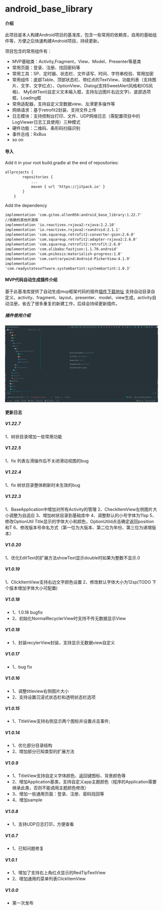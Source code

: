 # android_base_library

#### 介绍

此项目是本人构建Android项目的基准库，包含一些常用的依赖库，自用的基础组件等，方便之后快速构建Android项目，持续更新。

项目包含的常用组件有：

- MVP基础类：Activity,Fragment，View、Model、Presenter等基类
- 常用页面：登录、注册、找回密码等
- 常用工具：SP、定时器、状态栏、文件读写、时间、字符串校验、常用加密
- 常用组件：底部Table、顶部状态栏、带红点的TextView、功能列表（支持图片、文字、文字红点）、OptionView、Dialog(支持SweetAlert风格和IOS风格)、
  MyEditText(自定义文本输入框，支持左边图片右边文字)、底部选项框、Loading框
- 常用适配器，支持自定义空数据view、左滑更多操作等
- 网络请求：基于retrofit2封装、支持文件上传
- 日志模块：支持控制台打印、文件、UDP网络日志（需配置项目中的LogViewer日志工具使用）三种模式
- 硬件功能：二维码、条形码扫描识别
- 事件总线：RxBus
- so on

#### 导入

Add it in your root build.gradle at the end of repositories:

    allprojects {
    		repositories {
    			...
    			maven { url 'https://jitpack.io' }
    		}
    	}

Add the dependency

 	implementation 'com.gitee.allen056:android_base_library:1.22.7'
	//依赖的其他开源库
    implementation 'io.reactivex.rxjava2:rxjava:2.2.10'
    implementation 'io.reactivex.rxjava2:rxandroid:2.1.1'
    implementation 'com.squareup.retrofit2:converter-gson:2.6.0'
    implementation 'com.squareup.retrofit2:adapter-rxjava2:2.6.0'
    implementation 'com.squareup.retrofit2:retrofit:2.6.0'
    implementation 'com.alibaba:fastjson:1.1.70.android'
    implementation 'com.pnikosis:materialish-progress:1.0'
    implementation 'com.contrarywind:Android-PickerView:4.1.9'
    implementation 'com.readystatesoftware.systembartint:systembartint:1.0.3'

#### MVP代码自动生成插件介绍
基于此基准库提供了自动生成mvp框架代码的插件[插件下载地址](https://gitee.com/allen056/android_base_library/blob/master/%E8%87%AA%E5%8A%A8%E7%94%9F%E6%88%90MVP%E4%BB%A3%E7%A0%81%E6%8F%92%E4%BB%B6/MvpCodeAutoGeneratPlugin.jar "插件地址") 支持自动目录自定义、activity、fragment、layout、presenter、model、view生成，activity自动注册，省去了很多重复的新建工作，后续会持续更新插件。

##### 插件使用介绍
![插件使用介绍](./images/demo1.gif)

#### 更新日志
##### V1.22.7
1、树状目录增加一些常用功能

##### V1.22.5
1、fix 列表左滑操作后不关闭滑动视图的bug

##### V1.22.4
1、fix 树状目录整体刷新时未生效的bug

##### V1.22.3
1、BaseApplication中增加对所有Activity的管理
2、CheckItemView左侧图片大小调整为自适应
3、增加树状目录到基础库中
4、调整默认的小号字体为11sp
5、修改OptionUtil Title显示的字体大小和颜色，OptionUtild点击确定返回position和T
6、修改版本号命名方式（第一位为大版本、第二位为年份、第三位为递增版本）

##### V1.0.20

1、优化EditText的扩展方法showText显示double时如果为整数不显示.0

##### V1.0.19

1、ClickItemView支持右边文字颜色设置 2、修改默认字体大小为12sp(TODO 下个版本增加字体大小可配置)

##### V1.0.18

- 1、1.0.18 bugfix
- 2、初始化NormalRecyclerView时支持不传无数据显示View

##### V1.0.18

- 1、封装recylerView封装，支持显示无数据view自定义

##### V1.0.17

- 1、bug fix

##### V1.0.16

- 1、调整titleview右侧图片大小
- 2、支持设置沉浸式状态栏和透明状态栏选项

##### V1.0.15

- 1、TitleView支持右侧显示两个图标并设置点击事件;

##### V1.0.14

- 1、优化部分目录结构
- 2、增加部分已知类型的扩展方法

##### V1.0.9

- 1、TitleView支持自定义字体颜色、返回键图标、背景颜色等
- 2、增加Application基类，支持自定义app主题颜色（程序的Application需要继承此类，否则不能调用主题颜色修改）
- 3、增加一些通用页面：登录、注册、密码找回等
- 4、增加sample

##### V1.0.8

- 1、支持UDP日志打印，方便查看

##### V1.0.7

- 1、已知问题修复

##### V1.0.1

- 1、增加了支持右上角红点显示的RedTipTextView
- 2、增加通用的菜单列表ClickItemView

##### V1.0.0

- 第一次发布